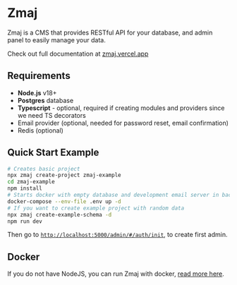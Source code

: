 # Zmaj

Zmaj is a CMS that provides RESTful API for your database, and admin panel to easily manage your data.

Check out full documentation at [zmaj.vercel.app](https://zmaj.vercel.app)

## Requirements

- **Node.js** v18+
- **Postgres** database
- **Typescript** - optional, required if creating modules and providers since we need TS decorators
- Email provider (optional, needed for password reset, email confirmation)
- Redis (optional)

## Quick Start Example

```bash
# Creates basic project
npx zmaj create-project zmaj-example
cd zmaj-example
npm install
# Starts docker with empty database and development email server in background
docker-compose --env-file .env up -d
# If you want to create example project with random data
npx zmaj create-example-schema -d
npm run dev
```

Then go to [`http://localhost:5000/admin/#/auth/init`](http://localhost:5000/admin/#/auth/init), to create first admin.

## Docker

If you do not have NodeJS, you can run Zmaj with docker, [read more here](https://zmaj.vercel.app/docs/installation/using-docker).
